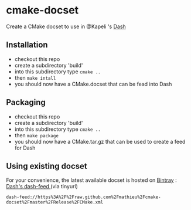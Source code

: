 cmake-docset
============

Create a CMake docset to use in @Kapeli 's [Dash](http://kapeli.com/dash) 

Installation
------------
 - checkout this repo 
 - create a subdirectory 'build'
 - into this subdirectory type ```cmake ..```
 - then ```make intall```
 - you should now have a CMake.docset that can be fead into Dash
 
Packaging
---------
 - checkout this repo 
 - create a subdirectory 'build'
 - into this subdirectory type ```cmake ..```
 - then ```make package```
 - you should now have a CMake.tar.gz that can be used to create a feed for Dash
 
Using existing docset
---------------------

For your convenience, the latest available docset is hosted on [Bintray](https://bintray.com/mathieu/CMake-docset/CMake-docset) :  [ Dash's  dash-feed ](http://tinyurl.com/cmake-dash) (via tinyurl)

```dash-feed://https%3A%2F%2Fraw.github.com%2Fmathieu%2Fcmake-docset%2Fmaster%2FRelease%2FCMake.xml```